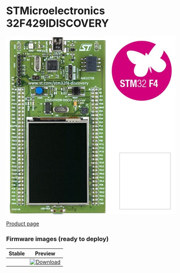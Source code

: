 # STMicroelectronics 32F429IDISCOVERY

![](../../images/reference-targets/stm32f429i-disco.jpg)


[Product page](http://www.st.com/en/evaluation-tools/32f429idiscovery.html)

### Firmware images (ready to deploy)

| Stable | Preview |
|---|---|
| []() | [ ![Download](https://api.bintray.com/packages/nfbot/nanoframework-images-dev/ST_STM32F429I_DISCOVERY/images/download.svg) ](https://bintray.com/nfbot/nanoframework-images-dev/ST_STM32F429I_DISCOVERY/_latestVersion) |
